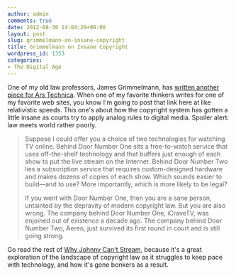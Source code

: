 ```yaml
---
author: admin
comments: true
date: 2012-08-30 14:04:29+00:00
layout: post
slug: grimmelmann-on-insane-copyright
title: Grimmelmann on Insane Copyright
wordpress_id: 1353
categories:
- The Digital Age
---
```


One of my old law professors, James Grimmelmann, has [written another piece for Ars Technica](http://arstechnica.com/tech-policy/2012/08/why-johnny-cant-stream-how-video-copyright-went-insane/). When one of my favorite thinkers writes for one of my favorite web sites, you know I'm going to post that link here at like relativistic speeds. This one's about how the copyright system has gotten a little insane as courts try to apply analog rules to digital media. Spoiler alert: law meets world rather poorly.

> Suppose I could offer you a choice of two technologies for watching TV online. Behind Door Number One sits a free-to-watch service that uses off-the-shelf technology and that buffers just enough of each show to put the live stream on the Internet. Behind Door Number Two lies a subscription service that requires custom-designed hardware and makes dozens of copies of each show. Which sounds easier to build—and to use? More importantly, which is more likely to be legal?
>
> If you went with Door Number One, then you are a sane person, untainted by the depravity of modern copyright law. But you are also wrong. The company behind Door Number One, iCraveTV, was enjoined out of existence a decade ago. The company behind Door Number Two, Aereo, just survived its first round in court and is still going strong.

Go read the rest of [Why Johnny Can't Stream](http://arstechnica.com/tech-policy/2012/08/why-johnny-cant-stream-how-video-copyright-went-insane/), because it's a great exploration of the landscape of copyright law as it struggles to keep pace with technology, and how it's gone bonkers as a result.
